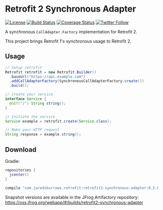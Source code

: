 # Retrofit 2 Synchronous Adapter

[![License](https://img.shields.io/badge/license-apache%202.0-blue.svg)](http://www.apache.org/licenses/LICENSE-2.0)
[![Build Status](https://travis-ci.org/jaredsburrows/retrofit2-synchronous-adapter.svg?branch=master)](https://travis-ci.org/jaredsburrows/retrofit2-synchronous-adapter)
[![Coverage Status](https://coveralls.io/repos/github/jaredsburrows/retrofit2-synchronous-adapter/badge.svg?branch=master)](https://coveralls.io/github/jaredsburrows/retrofit2-synchronous-adapter?branch=master)
[![Twitter Follow](https://img.shields.io/twitter/follow/jaredsburrows.svg?style=social)](https://twitter.com/jaredsburrows)


A synchronous `CallAdapter.Factory` implementation for Retrofit 2.

This project brings Retrofit 1's synchronous usage to Retrofit 2.


## Usage

```java
// Setup retrofit
Retrofit retrofit = new Retrofit.Builder()
  .baseUrl("https://api.example.com")
  .addCallAdapterFactory(SynchronousCallAdapterFactory.create())
  .build();

// Create your service
interface Service {
  @GET("/") String string();
}

// Initiate the service
Service example = retrofit.create(Service.class);

// Make your HTTP request
String response = example.string();

```


## Download

Gradle:
```groovy
repositories {
  jcenter()
}
  
compile "com.jaredsburrows.retrofit:retrofit2-synchronous-adapter:0.2.0"
```

Snapshot versions are available in the JFrog Artifactory repository: https://oss.jfrog.org/webapp/#/builds/retrofit2-synchronous-adapter
